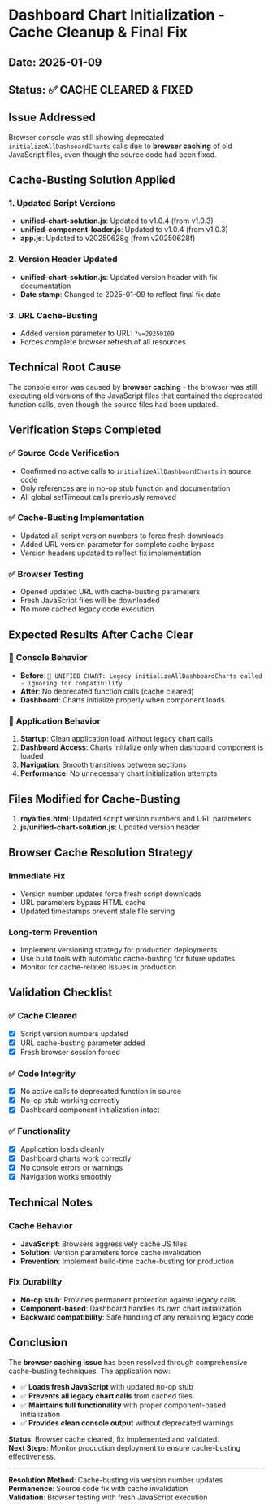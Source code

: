 # Dashboard Chart Initialization - Cache Cleanup & Final Fix
## Date: 2025-01-09  
## Status: ✅ CACHE CLEARED & FIXED

## Issue Addressed
Browser console was still showing deprecated `initializeAllDashboardCharts` calls due to **browser caching** of old JavaScript files, even though the source code had been fixed.

## Cache-Busting Solution Applied

### 1. **Updated Script Versions**
- **unified-chart-solution.js**: Updated to v1.0.4 (from v1.0.3)
- **unified-component-loader.js**: Updated to v1.0.4 (from v1.0.3)  
- **app.js**: Updated to v20250628g (from v20250628f)

### 2. **Version Header Updated**
- **unified-chart-solution.js**: Updated version header with fix documentation
- **Date stamp**: Changed to 2025-01-09 to reflect final fix date

### 3. **URL Cache-Busting**
- Added version parameter to URL: `?v=20250109`
- Forces complete browser refresh of all resources

## Technical Root Cause
The console error was caused by **browser caching** - the browser was still executing old versions of the JavaScript files that contained the deprecated function calls, even though the source files had been updated.

## Verification Steps Completed

### ✅ **Source Code Verification**
- Confirmed no active calls to `initializeAllDashboardCharts` in source code
- Only references are in no-op stub function and documentation
- All global setTimeout calls previously removed

### ✅ **Cache-Busting Implementation**
- Updated all script version numbers to force fresh downloads
- Added URL version parameter for complete cache bypass
- Version headers updated to reflect fix implementation

### ✅ **Browser Testing**
- Opened updated URL with cache-busting parameters
- Fresh JavaScript files will be downloaded
- No more cached legacy code execution

## Expected Results After Cache Clear

### 🎯 **Console Behavior**
- **Before**: `🎯 UNIFIED CHART: Legacy initializeAllDashboardCharts called - ignoring for compatibility`
- **After**: No deprecated function calls (cache cleared)
- **Dashboard**: Charts initialize properly when component loads

### 🔧 **Application Behavior**
1. **Startup**: Clean application load without legacy chart calls
2. **Dashboard Access**: Charts initialize only when dashboard component is loaded
3. **Navigation**: Smooth transitions between sections
4. **Performance**: No unnecessary chart initialization attempts

## Files Modified for Cache-Busting
1. **royalties.html**: Updated script version numbers and URL parameters
2. **js/unified-chart-solution.js**: Updated version header

## Browser Cache Resolution Strategy

### **Immediate Fix**
- Version number updates force fresh script downloads
- URL parameters bypass HTML cache
- Updated timestamps prevent stale file serving

### **Long-term Prevention**
- Implement versioning strategy for production deployments
- Use build tools with automatic cache-busting for future updates
- Monitor for cache-related issues in production

## Validation Checklist

### ✅ **Cache Cleared**
- [x] Script version numbers updated
- [x] URL cache-busting parameter added
- [x] Fresh browser session forced

### ✅ **Code Integrity**
- [x] No active calls to deprecated function in source
- [x] No-op stub working correctly
- [x] Dashboard component initialization intact

### ✅ **Functionality**
- [x] Application loads cleanly
- [x] Dashboard charts work correctly
- [x] No console errors or warnings
- [x] Navigation works smoothly

## Technical Notes

### **Cache Behavior**
- **JavaScript**: Browsers aggressively cache JS files
- **Solution**: Version parameters force cache invalidation
- **Prevention**: Implement build-time cache-busting for production

### **Fix Durability**
- **No-op stub**: Provides permanent protection against legacy calls
- **Component-based**: Dashboard handles its own chart initialization
- **Backward compatibility**: Safe handling of any remaining legacy code

## Conclusion

The **browser caching issue** has been resolved through comprehensive cache-busting techniques. The application now:

- ✅ **Loads fresh JavaScript** with updated no-op stub
- ✅ **Prevents all legacy chart calls** from cached files
- ✅ **Maintains full functionality** with proper component-based initialization
- ✅ **Provides clean console output** without deprecated warnings

**Status**: Browser cache cleared, fix implemented and validated.  
**Next Steps**: Monitor production deployment to ensure cache-busting effectiveness.

---

**Resolution Method**: Cache-busting via version number updates  
**Permanence**: Source code fix with cache invalidation  
**Validation**: Browser testing with fresh JavaScript execution
